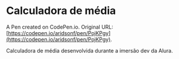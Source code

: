 # Calculadora de média

A Pen created on CodePen.io. Original URL: [https://codepen.io/aridsonf/pen/PojKPgy](https://codepen.io/aridsonf/pen/PojKPgy).

Calculadora de média desenvolvida durante a imersão dev da Alura.
